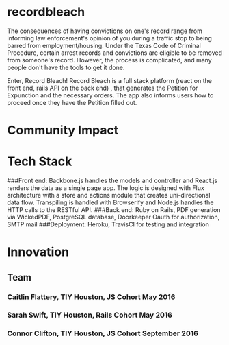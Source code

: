 # recordbleach

The consequences of having convictions on one's record range from informing law enforcement's opinion of you during a traffic stop to being barred from employment/housing. Under the Texas Code of Criminal Procedure, certain arrest records and convictions are eligible to be removed from someone's record. However, the process is complicated, and many people don't have the tools to get it done.

Enter, Record Bleach! Record Bleach is a full stack platform (react on the front end, rails API on the back end) , that generates the Petition for Expunction and the necessary orders. The app also informs users how to proceed once they have the Petition filled out.

# Community Impact

# Tech Stack
###Front end: Backbone.js handles the models and controller and React.js renders the data as a single page app. The logic is designed with Flux architecture with a store and actions module that creates uni-directional data flow. Transpiling is handled with Browserify and Node.js handles the HTTP calls to the RESTful API. 
###Back end: Ruby on Rails, PDF generation via WickedPDF, PostgreSQL database, Doorkeeper Oauth for authorization, SMTP mail 
###Deployment: Heroku, TravisCI for testing and integration 

# Innovation

## Team
### Caitlin Flattery, TIY Houston, JS Cohort May 2016
### Sarah Swift, TIY Houston, Rails Cohort May 2016
### Connor Clifton, TIY Houston, JS Cohort September 2016
